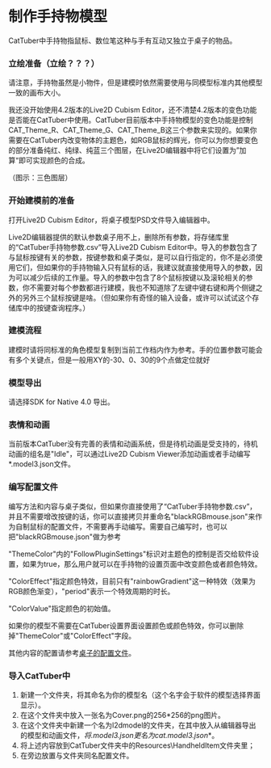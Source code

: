 

# 制作手持物模型

CatTuber中手持物指鼠标、数位笔这种与手有互动又独立于桌子的物品。

### 立绘准备（立绘？？？）

请注意，手持物虽然是小物件，但是建模时依然需要使用与同模型标准内其他模型一致的画布大小。

我还没开始使用4.2版本的Live2D Cubism Editor，还不清楚4.2版本的变色功能是否能在CatTuber中使用。CatTuber目前版本中手持物模型的变色功能是控制CAT_Theme_R、CAT_Theme_G、CAT_Theme_B这三个参数来实现的。如果你需要在CatTuber内改变物体的主题色，如RGB鼠标的辉光，你可以为你想要变色的部分准备纯红、纯绿、纯蓝三个图层，在Live2D编辑器中将它们设置为”加算“即可实现颜色的合成。

（图示：三色图层）


### 开始建模前的准备

打开Live2D Cubism Editor，将桌子模型PSD文件导入编辑器中。

Live2D编辑器提供的默认参数桌子用不上，删除所有参数，将存储库里的“CatTuber手持物参数.csv”导入Live2D Cubism Editor中。导入的参数包含了与鼠标按键有关的参数，按键参数和桌子类似，是可以自行指定的，你不是必须使用它们，但如果你的手持物输入只有鼠标的话，我建议就直接使用导入的参数，因为可以减少后续的工作量。导入的参数中包含了8个鼠标按键以及滚轮相关的参数，你不需要对每个参数都进行建模，我也不知道除了左键中键右键和两个侧键之外的另外三个鼠标按键是啥。（但如果你有奇怪的输入设备，或许可以试试这个存储库中的按键查询程序。）


### 建模流程

建模时请将同标准的角色模型复制到当前工作档内作为参考。手的位置参数可能会有多个关键点，但是一般用XY的-30、0、30的9个点做定位就好

### 模型导出

请选择SDK for Native 4.0 导出。

### 表情和动画

当前版本CatTuber没有完善的表情和动画系统，但是待机动画是受支持的，待机动画的组名是"Idle"，可以通过Live2D Cubism Viewer添加动画或者手动编写*.model3.json文件。

### 编写配置文件

编写方法和内容与桌子类似，但如果你直接使用了“CatTuber手持物参数.csv”，并且不需要增改按键的话，你可以直接拷贝并重命名"blackRGBmouse.json"来作为自制鼠标的配置文件，不需要再手动编写。需要自己编写时，也可以把"blackRGBmouse.json"做为参考

"ThemeColor"内的"FollowPluginSettings"标识对主题色的控制是否交给软件设置，如果为true，那么用户就可以在手持物的设置页面中改变颜色或者颜色特效。

"ColorEffect"指定颜色特效，目前只有"rainbowGradient"这一种特效（效果为RGB颜色渐变），"period"表示一个特效周期的时长。

"ColorValue"指定颜色的初始值。

如果你的模型不需要在CatTuber设置界面设置颜色或颜色特效，你可以删除掉"ThemeColor"或"ColorEffect"字段。

其他内容的配置请参考[桌子的配置文件](docs/%E6%A1%8C%E5%AD%90%E7%9A%84%E9%85%8D%E7%BD%AE%E6%96%87%E4%BB%B6.md)。

### 导入CatTuber中

1.  新建一个文件夹，将其命名为你的模型名（这个名字会于软件的模型选择界面显示）。
2.  在这个文件夹中放入一张名为Cover.png的256*256的png图片。
3.  在这个文件夹中新建一个名为l2dmodel的文件夹，在其中放入从编辑器导出的模型和动画文件，**将*.model3.json更名为cat.model3.json**。
1.  将上述内容放到CatTuber文件夹中的Resources\HandheldItem文件夹里；
2.  在旁边放置与文件夹同名配置文件。


